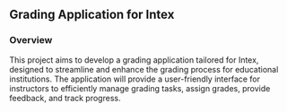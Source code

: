 ## Grading Application for Intex

### Overview
This project aims to develop a grading application tailored for Intex, designed to streamline and enhance the grading process for educational institutions. The application will provide a user-friendly interface for instructors to efficiently manage grading tasks, assign grades, provide feedback, and track progress.

